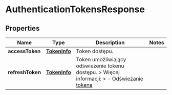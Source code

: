 
# AuthenticationTokensResponse

## Properties
| Name | Type | Description | Notes |
| ------------ | ------------- | ------------- | ------------- |
| **accessToken** | [**TokenInfo**](TokenInfo.md) | Token dostępu. |  |
| **refreshToken** | [**TokenInfo**](TokenInfo.md) | Token umożliwiający odświeżenie tokenu dostępu. &gt; Więcej informacji: &gt; - [Odświeżanie tokena](https://github.com/CIRFMF/ksef-docs/blob/main/uwierzytelnianie.md#od%C5%9Bwie%C5%BCenie-tokena-accesstoken) |  |



